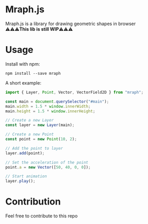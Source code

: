# Mraph.js

Mraph.js is a library for drawing geometric shapes in browser  
⚠⚠⚠**This lib is still WIP**⚠⚠⚠

# Usage

Install with npm:

```shell
npm install --save mraph
```

A short example:

```JavaScript
import { Layer, Point, Vector, VectorField2D } from "mraph";

const main = document.querySelector("#main");
main.width = 1.5 * window.innerWidth;
main.height = 1.5 * window.innerHeight;

// Create a new Layer
const layer = new Layer(main);

// Create a new Point
const point = new Point(10, 2);

// Add the point to layer
layer.add(point);

// Set the acceleration of the point
point.a = new Vector([50, 40, 0, 0]);

// Start animation
layer.play();
```

# Contribution

Feel free to contribute to this repo
